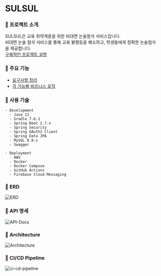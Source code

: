 # SULSUL

### 📌 프로젝트 소개

SULSUL은 교육 취약계층을 위한 비대면 논술첨삭 서비스입니다.  
비대면 논술 첨삭 서비스를 통해 교육 불평등을 해소하고, 학생들에게 정확한 논술첨삭을 제공합니다.  
[구체적인 프로젝트 설명](https://github.com/SULSUL-APP/Back-End/wiki)

### 📌 주요 기능

* [요구사항 정리](https://github.com/SULSUL-APP/Back-End/wiki/Requirements)
* [각 기능별 비즈니스 로직](https://github.com/SULSUL-APP/Back-End/wiki/Sequence-Diagram)

### 📌 사용 기술

```text
- Development
  - Java 11
  - Gradle 7.6.1
  - Spring Boot 2.7.x
  - Spring Security
  - Spring OAuth2 Client
  - Spring Data JPA
  - MySQL 8.0.x
  - Swagger

- Deployment
  - AWS
  - Docker
  - Docker Compose
  - GitHub Actions
  - Firebase Cloud Messaging
```

### 📌 ERD

![ERD](https://github.com/SULSUL-APP/Back-End/assets/35721370/76820338-cb4c-40db-a5ff-5e951439ca6d)

### 📌 API 명세

![API-Docs](https://github.com/SULSUL-APP/Back-End/assets/35721370/1a444aa5-af86-4a10-84d5-48b96ffa27ca)

### 📌 Architecture

![Architecture](https://github.com/SULSUL-APP/Back-End/assets/35721370/437db1be-981c-441e-a65a-0046c9d76d92)

### 📌 CI/CD Pipeline

![ci-cd-pipeline](https://github.com/SULSUL-APP/Back-End/assets/35721370/3699b2ca-ea2d-4108-bd3d-38cf0922198c)